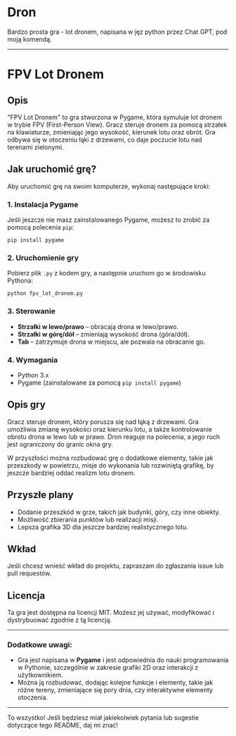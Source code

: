 # Dron
Bardzo prosta gra - lot dronem, napisana w jęz python przez Chat GPT, pod moją komendą.

---

# FPV Lot Dronem

## Opis
"FPV Lot Dronem" to gra stworzona w Pygame, która symuluje lot dronem w trybie FPV (First-Person View). Gracz steruje dronem za pomocą strzałek na klawiaturze, zmieniając jego wysokość, kierunek lotu oraz obrót. Gra odbywa się w otoczeniu łąki z drzewami, co daje poczucie lotu nad terenami zielonymi.

## Jak uruchomić grę?

Aby uruchomić grę na swoim komputerze, wykonaj następujące kroki:

### 1. Instalacja Pygame
Jeśli jeszcze nie masz zainstalowanego Pygame, możesz to zrobić za pomocą polecenia `pip`:

```
pip install pygame
```

### 2. Uruchomienie gry
Pobierz plik `.py` z kodem gry, a następnie uruchom go w środowisku Pythona:

```
python fpv_lot_dronem.py
```

### 3. Sterowanie
- **Strzałki w lewo/prawo** – obracają drona w lewo/prawo.
- **Strzałki w górę/dół** – zmieniają wysokość drona (góra/dół).
- **Tab** – zatrzymuje drona w miejscu, ale pozwala na obracanie go.

### 4. Wymagania
- Python 3.x
- Pygame (zainstalowane za pomocą `pip install pygame`)

## Opis gry

Gracz steruje dronem, który porusza się nad łąką z drzewami. Gra umożliwia zmianę wysokości oraz kierunku lotu, a także kontrolowanie obrotu drona w lewo lub w prawo. Dron reaguje na polecenia, a jego ruch jest ograniczony do granic okna gry. 

W przyszłości można rozbudować grę o dodatkowe elementy, takie jak przeszkody w powietrzu, misje do wykonania lub rozwiniętą grafikę, by jeszcze bardziej oddać realizm lotu dronem.

## Przyszłe plany
- Dodanie przeszkód w grze, takich jak budynki, góry, czy inne obiekty.
- Możliwość zbierania punktów lub realizacji misji.
- Lepsza grafika 3D dla jeszcze bardziej realistycznego lotu.

## Wkład
Jeśli chcesz wnieść wkład do projektu, zapraszam do zgłaszania issue lub pull requestów.

## Licencja
Ta gra jest dostępna na licencji MIT. Możesz jej używać, modyfikować i dystrybuować zgodnie z tą licencją.

---

### Dodatkowe uwagi:
- Gra jest napisana w **Pygame** i jest odpowiednia do nauki programowania w Pythonie, szczególnie w zakresie grafiki 2D oraz interakcji z użytkownikiem.
- Można ją rozbudować, dodając kolejne funkcje i elementy, takie jak różne tereny, zmieniające się pory dnia, czy interaktywne elementy otoczenia.

---

To wszystko! Jeśli będziesz miał jakiekolwiek pytania lub sugestie dotyczące tego README, daj mi znać!
